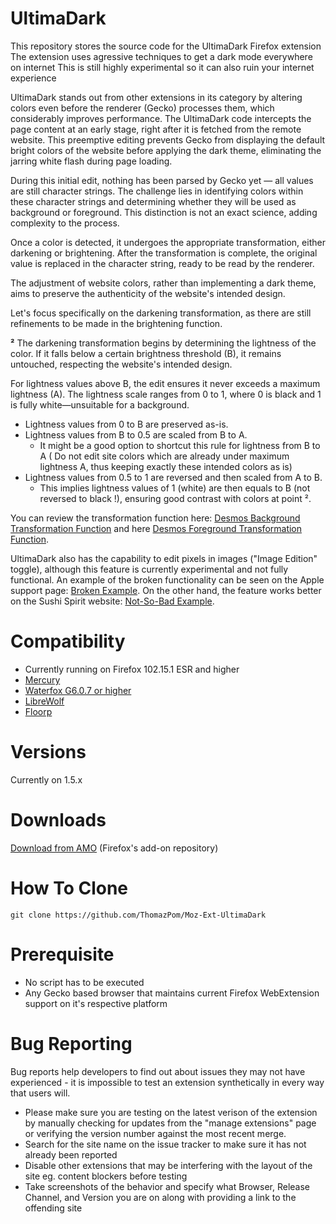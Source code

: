 # UltimaDark
This repository stores the source code for the UltimaDark Firefox extension
The extension uses agressive techniques to get a dark mode everywhere on internet
This is still highly experimental so it can also ruin your internet experience

UltimaDark stands out from other extensions in its category by altering colors even before the renderer (Gecko) processes them, which considerably improves performance. The UltimaDark code intercepts the page content at an early stage, right after it is fetched from the remote website. This preemptive editing prevents Gecko from displaying the default bright colors of the website before applying the dark theme, eliminating the jarring white flash during page loading.

During this initial edit, nothing has been parsed by Gecko yet — all values are still character strings. The challenge lies in identifying colors within these character strings and determining whether they will be used as background or foreground. This distinction is not an exact science, adding complexity to the process.

Once a color is detected, it undergoes the appropriate transformation, either darkening or brightening. After the transformation is complete, the original value is replaced in the character string, ready to be read by the renderer.

The adjustment of website colors, rather than implementing a dark theme, aims to preserve the authenticity of the website's intended design.

Let's focus specifically on the darkening transformation, as there are still refinements to be made in the brightening function.

**²** The darkening transformation begins by determining the lightness of the color. If it falls below a certain brightness threshold (B), it remains untouched, respecting the website's intended design.

For lightness values above B, the edit ensures it never exceeds a maximum lightness (A). The lightness scale ranges from 0 to 1, where 0 is black and 1 is fully white—unsuitable for a background.


- Lightness values from 0 to B are preserved as-is.
- Lightness values from B to 0.5 are scaled from B to A.
  -  It might be a good option to shortcut this rule for lightness from B to A ( Do not edit site colors which are already under maximum  lightness A, thus keeping exactly these intended colors as is)
- Lightness values from 0.5 to 1 are reversed and then scaled from A to B. 
  - This implies lightness values of 1 (white) are then equals to B (not reversed to black !), ensuring good contrast with colors at point ².

You can review the transformation function here: [Desmos Background Transformation Function](https://www.desmos.com/calculator/oafbbrdz1g) and here [Desmos Foreground Transformation Function](https://www.desmos.com/calculator/v6eiisqdzc).

UltimaDark also has the capability to edit pixels in images ("Image Edition" toggle), although this feature is currently experimental and not fully functional. An example of the broken functionality can be seen on the Apple support page: [Broken Example](https://support.apple.com/fr-fr/HT205189). On the other hand, the feature works better on the Sushi Spirit website: [Not-So-Bad Example](https://www.sushispirit.com/).

# Compatibility
- Currently running on Firefox 102.15.1 ESR and higher
- [Mercury](https://thorium.rocks/mercury)
- [Waterfox G6.0.7 or higher](https://www.waterfox.net/) 
- [LibreWolf](https://librewolf.net/)
- [Floorp](https://floorp.app/en/)

# Versions

 Currently on 1.5.x
# Downloads
 [Download from AMO](https://addons.mozilla.org/firefox/addon/ultimadark/) (Firefox's add-on repository)

# How To Clone

```
git clone https://github.com/ThomazPom/Moz-Ext-UltimaDark
````
# Prerequisite

- No script has to be executed
- Any Gecko based browser that maintains current Firefox WebExtension support on it's respective platform

# Bug Reporting 

Bug reports help developers to find out about issues they may not have experienced - it is impossible to test an extension synthetically in every way that users will. 

- Please make sure you are testing on the latest verison of the extension by manually checking for updates from the "manage extensions" page or verifying the version number against the most recent merge. 
- Search for the site name on the issue tracker to make sure it has not already been reported 
- Disable other extensions that may be interfering with the layout of the site eg. content blockers before testing
- Take screenshots of the behavior and specify what Browser, Release Channel, and Version you are on along with providing a link to the offending site 
